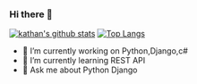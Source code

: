 ### Hi there 👋

[![kathan's github stats](https://github-readme-stats.vercel.app/api?username=hr4official&theme=merko&show_icons=true)](https://github.com/hr4official/github-readme-stats)
[![Top Langs](https://github-readme-stats.vercel.app/api/top-langs/?username=hr4official&theme=merko&show_icons=true)](https://github.com/hr4official/github-readme-stats)

<!--
*hr4official/hr4official* is a ✨ special ✨ repository because its `README.md` (this file) appears on your GitHub profile.

- 📫 How to reach me:
- 😄 Pronouns: ...
- ⚡ Fun fact: ...
- 👯 I’m looking to collaborate on ...
- 🤔 I’m looking for help with ...
Here are some ideas to get you started:
-->
- 🔭 I’m currently working on Python,Django,c#
- 🌱 I’m currently learning REST API
- 💬 Ask me about Python Django


